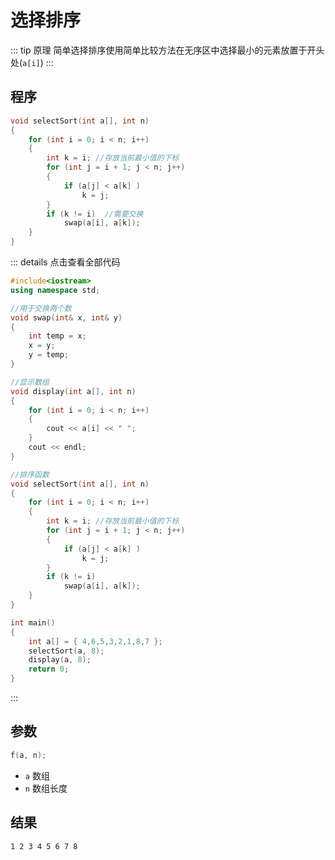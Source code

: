 # 选择排序

::: tip 原理
简单选择排序使用简单比较方法在无序区中选择最小的元素放置于开头处(`a[i]`)
:::

## 程序

```cpp
void selectSort(int a[], int n)
{
	for (int i = 0; i < n; i++)
	{
		int k = i; //存放当前最小值的下标
		for (int j = i + 1; j < n; j++)
		{
			if (a[j] < a[k] )
				k = j;
		}
		if (k != i)  //需要交换
			swap(a[i], a[k]);
	}
}
```

::: details 点击查看全部代码
```cpp
#include<iostream>
using namespace std;

//用于交换两个数
void swap(int& x, int& y)
{
	int temp = x;
	x = y;
	y = temp;
}

//显示数组
void display(int a[], int n)
{
	for (int i = 0; i < n; i++)
	{
		cout << a[i] << " ";
	}
	cout << endl;
}

//排序函数
void selectSort(int a[], int n)
{
	for (int i = 0; i < n; i++)
	{
		int k = i; //存放当前最小值的下标
		for (int j = i + 1; j < n; j++)
		{
			if (a[j] < a[k] )
				k = j;
		}
		if (k != i)
			swap(a[i], a[k]);
	}
}

int main()
{
	int a[] = { 4,6,5,3,2,1,8,7 };
	selectSort(a, 8);
	display(a, 8);
	return 0;
}
```
:::

## 参数

```cpp
f(a, n);
```

 - `a` 数组
 - `n` 数组长度

## 结果

```
1 2 3 4 5 6 7 8
```

